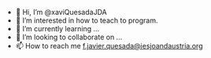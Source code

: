 - 👋 Hi, I’m @xaviQuesadaJDA
- 👀 I’m interested in how to teach to program.
- 🌱 I’m currently learning ...
- 💞️ I’m looking to collaborate on ...
- 📫 How to reach me f.javier.quesada@iesjoandaustria.org

<!---
xaviQuesadaJDA/xaviQuesadaJDA is a ✨ special ✨ repository because its `README.md` (this file) appears on your GitHub profile.
You can click the Preview link to take a look at your changes.
--->
